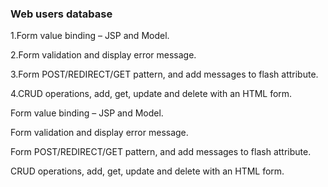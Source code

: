 <h3>Web users database</h3>


<p>1.Form value binding – JSP and Model.</p>
<p>2.Form validation and display error message.</p>
<p>3.Form POST/REDIRECT/GET pattern, and add messages to flash attribute.</p>
<p>4.CRUD operations, add, get, update and delete with an HTML form.</p>


<p>Form value binding – JSP and Model.</p>
<p>Form validation and display error message.</p>
<p>Form POST/REDIRECT/GET pattern, and add messages to flash attribute.</p>
<p>CRUD operations, add, get, update and delete with an HTML form.</p>
